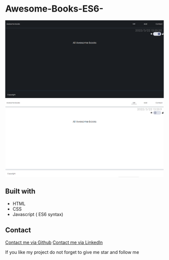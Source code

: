 # Awesome-Books-ES6-

![screenshots](night.png)
![screenshots](day.png)

## Built with 
 * HTML
 * CSS
 * Javascript ( ES6 syntax)

## Contact
[Contact me via Github](https://github.com/fed1k)
[Contact me via LinkedIn](https://www.linkedin.com/in/firdavs-allamurotov-12b60a226/)

If you like my project do not forget to give me star and follow me

